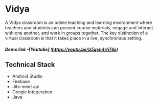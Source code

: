 # Vidya
A Vidya classroom is an online teaching and learning environment where teachers and students can present course materials, engage and interact with one another, and work in groups together. The key distinction of a virtual classroom is that it takes place in a live, synchronous setting.
##### Demo link -[Youtube] (https://youtu.be/U5qsn4rhT6s)

## Technical Stack
- Android Studio
- Firebase
- Jitsi meet api 
- Google Integeration
- Java

